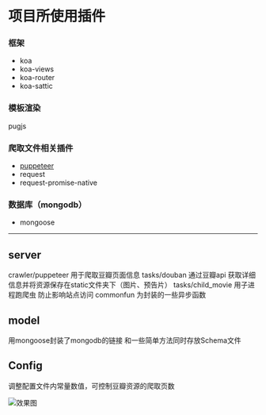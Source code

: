 # 项目所使用插件

### 框架
- koa
- koa-views
- koa-router
- koa-sattic
### 模板渲染
pugjs
### 爬取文件相关插件
- [puppeteer](https://github.com/GoogleChrome/puppeteer,'puppeteer') 
- request
- request-promise-native
### 数据库（mongodb）
- mongoose
____

## server
crawler/puppeteer 用于爬取豆瓣页面信息
tasks/douban 通过豆瓣api 获取详细信息并将资源保存在static文件夹下（图片、预告片）
tasks/child_movie 用子进程跑爬虫 防止影响站点访问
commonfun 为封装的一些异步函数
## model
用mongoose封装了mongodb的链接 和一些简单方法同时存放Schema文件


## Config
调整配置文件内常量数值，可控制豆瓣资源的爬取页数

![效果图](https://www.iyou.ink/itrailer.png)

